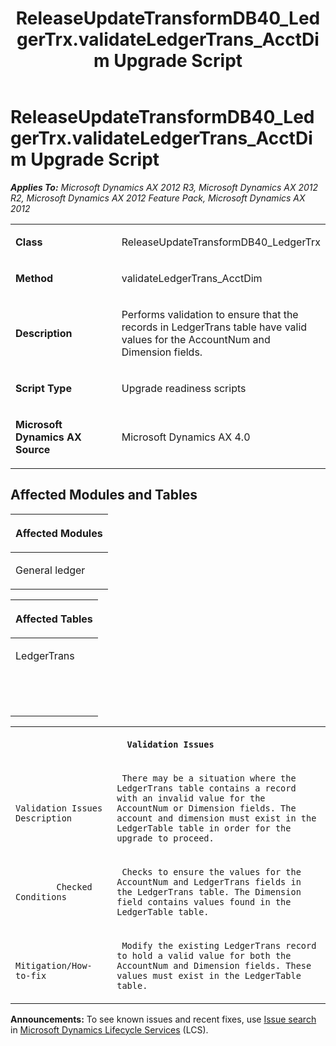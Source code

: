 ﻿---
title: ReleaseUpdateTransformDB40_LedgerTrx.validateLedgerTrans_AcctDim Upgrade Script
TOCTitle: ReleaseUpdateTransformDB40_LedgerTrx.validateLedgerTrans_AcctDim Upgrade Script
ms:assetid: 2b71ba2a-e19d-15b7-9ae0-6d9789eb4af6
ms:mtpsurl: https://msdn.microsoft.com/en-us/library/JJ735956(v=AX.60)
ms:contentKeyID: 49707372
ms.date: 05/18/2015
mtps_version: v=AX.60
---

# ReleaseUpdateTransformDB40\_LedgerTrx.validateLedgerTrans\_AcctDim Upgrade Script 


_**Applies To:** Microsoft Dynamics AX 2012 R3, Microsoft Dynamics AX 2012 R2, Microsoft Dynamics AX 2012 Feature Pack, Microsoft Dynamics AX 2012_

<table>
<colgroup>
<col style="width: 50%" />
<col style="width: 50%" />
</colgroup>
<tbody>
<tr class="odd">
<td><p><strong>Class</strong></p></td>
<td><p>ReleaseUpdateTransformDB40_LedgerTrx</p></td>
</tr>
<tr class="even">
<td><p><strong>Method</strong></p></td>
<td><p>validateLedgerTrans_AcctDim</p></td>
</tr>
<tr class="odd">
<td><p><strong>Description</strong></p></td>
<td><p>Performs validation to ensure that the records in LedgerTrans table have valid values for the AccountNum and Dimension fields.</p></td>
</tr>
<tr class="even">
<td><p><strong>Script Type</strong></p></td>
<td><p>Upgrade readiness scripts</p></td>
</tr>
<tr class="odd">
<td><p><strong>Microsoft Dynamics AX Source</strong></p></td>
<td><p>Microsoft Dynamics AX 4.0</p></td>
</tr>
</tbody>
</table>


## Affected Modules and Tables

<table>
<colgroup>
<col style="width: 100%" />
</colgroup>
<thead>
<tr class="header">
<th><p>Affected Modules</p></th>
</tr>
</thead>
<tbody>
<tr class="odd">
<td><p>General ledger</p></td>
</tr>
</tbody>
</table>


<table>
<colgroup>
<col style="width: 100%" />
</colgroup>
<thead>
<tr class="header">
<th><p>Affected Tables</p></th>
</tr>
</thead>
<tbody>
<tr class="odd">
<td><p>LedgerTrans</p></td>
</tr>
<tr class="even">
<td><p></p></td>
</tr>
<tr class="odd">
<td><p></p></td>
</tr>
<tr class="even">
<td><p></p></td>
</tr>
</tbody>
</table>


<table xmlns="http://www.w3.org/1999/xhtml">
              <tr><th colspan="2">
		
   <p>
   
	 Validation Issues
  </p>
  </th></tr>
              <tr><td>
		
   <p>
   
	 
            Validation Issues Description
          
  </p>
  </td><td>
		
   <p>
   
	 There may be a situation where the LedgerTrans table contains a record with an invalid value for the AccountNum or Dimension fields. The account and dimension must exist in the LedgerTable table in order for the upgrade to proceed.
  </p>
  </td></tr>
              <tr><td>
		
   <p>
   
	 
            Checked Conditions
          
  </p>
  </td><td>
		
   <p>
   
	 Checks to ensure the values for the AccountNum and LedgerTrans fields in the LedgerTrans table. The Dimension field contains values found in the LedgerTable table. 
  </p>
  </td></tr>
              <tr><td>
		
   <p>
   
	 
            Mitigation/How-to-fix
          
  </p>
  </td><td>
		
   <p>
   
	 Modify the existing LedgerTrans record to hold a valid value for both the AccountNum and Dimension fields. These values must exist in the LedgerTable table.
  </p>
  </td></tr>
            </table>

  
**Announcements:** To see known issues and recent fixes, use [Issue search](http://go.microsoft.com/fwlink/?linkid=389258) in [Microsoft Dynamics Lifecycle Services](http://go.microsoft.com/fwlink/?linkid=306505) (LCS).

